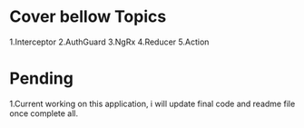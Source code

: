 Cover bellow Topics
===================
1.Interceptor
2.AuthGuard
3.NgRx
4.Reducer
5.Action

Pending
=========
1.Current working on this application, i will update final code and readme file once complete all.


